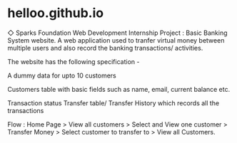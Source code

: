 # helloo.github.io
◇ Sparks Foundation Web Development Internship Project : Basic Banking System website. A web application used to tranfer virtual money between multiple users and also record the banking transactions/ activities.


The website has the following specification -

A dummy data for upto 10 customers

Customers table with basic fields such as name, email, current balance etc.

Transaction status
Transfer table/ Transfer History which records all the transactions

Flow : Home Page > View all customers > Select and View one customer > Transfer Money > Select customer to transfer to > View all Customers.
